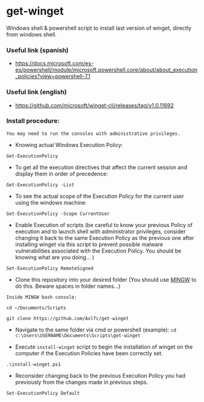 # get-winget
Windows shell &amp; powershell script to install last version of winget, directly from windows shell.
### Useful link (spanish)
  - https://docs.microsoft.com/es-es/powershell/module/microsoft.powershell.core/about/about_execution_policies?view=powershell-7.1

### Useful link (english)
  - https://github.com/microsoft/winget-cli/releases/tag/v1.0.11692

### Install procedure:
`You may need to run the consoles with administrative privileges.`

- Knowing actual Windows Execution Policy:

`Get-ExecutionPolicy`

- To get all the execution directives that affect the current session and display them in order of precedence:

`Get-ExecutionPolicy -List`

- To see the actual scope of the Execution Policy for the current user using the windows machine:

`Get-ExecutionPolicy -Scope CurrentUser`

- Enable Execution of scripts (be careful to know your previous Policy of execution and to launch shell with administrator privileges, consider changing it back to the same Execution Policy as the previous one after installing winget via this script to prevent possible malware vulnerabilities associated with the Execution Policy. You should be knowing what are you doing... )

`Set-ExecutionPolicy RemoteSigned`

- Clone this repository into your desired folder (You should use [MINGW](https://gitforwindows.org/) to do this. Beware spaces in folder names...)

`Inside MINGW bash console:`

`cd ~/Documents/Scripts`

`git clone https://github.com/Axlfc/get-winget`

- Navigate to the same folder via cmd or powershell (example):
`cd c:\Users\USERNAME\Documents\Scripts\get-winget`

- Execute `install-winget` script to begin the installation of winget on the computer if the Execution Policies have been correctly set.

`.\install-winget.ps1`

- Reconsider changing back to the previous Execution Policy you had previously from the changes made in previous steps.

`Set-ExecutionPolicy Default`